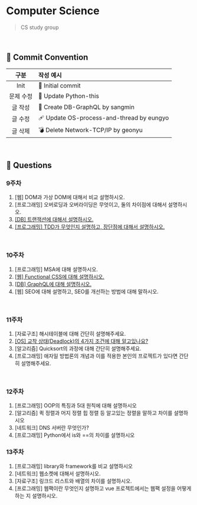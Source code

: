 # Computer Science

> CS study group

<br>

## 🔨 Commit Convention

|   구분    | 작성 예시                                |
| :-------: | :--------------------------------------- |
|   Init    | 🎉 Initial commit                         |
| 문제 수정 | 📁 Update Python-this                     |
|  글 작성  | 📝 Create DB-GraphQL by sangmin           |
|  글 수정  | 🩹 Update OS-process-and-thread by eungyo |
|  글 삭제  | 💣 Delete Network-TCP/IP by geonyu        |

<br>

## 📜 Questions

### 9주차

1. [웹] DOM과 가상 DOM에 대해서 비교 설명하시오.
2. [프로그래밍] 오버로딩과 오버라이딩은 무엇이고, 둘의 차이점에 대해서 설명하시오.
3. [[DB] 트랜잭션에 대해서 설명하시오.](./DB/Transaction)
4. [[프로그래밍] TDD가 무엇인지 설명하고, 장단점에 대해서 설명하시오.](./Software%20Engineering/TDD)

<br>

### 10주차

1. [프로그래밍] MSA에 대해 설명하시오.
2. [[웹] Functional CSS에 대해 설명하시오.](./Web/Functional_CSS)
3. [[DB] GraphQL에 대해 설명하시오.](./DB/GraphQL)
4. [웹] SEO에 대해 설명하고, SEO를 개선하는 방법에 대해 말하시오.

<br>

### 11주차

1. [자료구조] 해시테이블에 대해 간단히 설명해주세요.
2. [[OS] 교착 상태(Deadlock)의 4가지 조건에 대해 알고있나요?](./OS/Deadlock)
3. [알고리즘] Quicksort의 과정에 대해 간단히 설명해주세요.
4. [프로그래밍] 애자일 방법론의 개념과 이를 적용한 본인의 프로젝트가 있다면 간단히 설명해주세요.

<br>

### 12주차

1. [프로그래밍] OOP의 특징과 5대 원칙에 대해 설명하시오
2. [알고리즘] 퀵 정렬과 머지 정렬 힙 정렬 등 알고있는 정렬을 말하고 차이를 설명하시오
3. [네트워크] DNS 서버란 무엇인가?
4. [프로그래밍] Python에서 is와 ==의 차이를 설명하시오

### 13주차

1. [프로그래밍] library와 framework를 비교 설명하시오
2. [네트워크] 웹소켓에 대해서 설명하시오.
3. [자료구조] 링크드 리스트와 배열의 차이를 설명하시오.
4. [프로그래밍] 웹팩이란 무엇인지 설명하고 vue 프로젝트에서는 웹팩 설정을 어떻게 하는 지 설명하시오.

